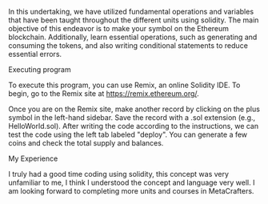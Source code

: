 In this undertaking, we have utilized fundamental operations and variables that have been taught throughout the different units using solidity. The main objective of this endeavor is to make your symbol on the Ethereum blockchain. Additionally, learn essential operations, such as generating and consuming the tokens, and also writing conditional statements to reduce essential errors.

Executing program

To execute this program, you can use Remix, an online Solidity IDE. To begin, go to the Remix site at https://remix.ethereum.org/.

Once you are on the Remix site, make another record by clicking on the plus symbol in the left-hand sidebar. Save the record with a .sol extension (e.g., HelloWorld.sol). After writing the code according to the instructions, we can test the code using the left tab labeled "deploy". You can generate a few coins and check the total supply and balances.

My Experience

I truly had a good time coding using solidity, this concept was very unfamiliar to me, I think I understood the concept and language very well. I am looking forward to completing more units and courses in MetaCrafters.


